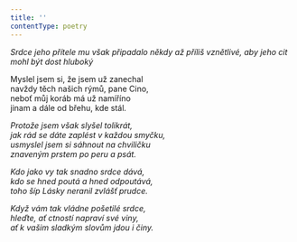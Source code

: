 ```yaml
---
title: ''
contentType: poetry
---
```


<section>

_Srdce jeho přítele mu však připadalo někdy až příliš vznětlivé, aby jeho cit mohl být dost hluboký_

</section>

<section>

Myslel jsem si, že jsem už zanechal  
navždy těch našich rýmů, pane Cino,  
neboť můj koráb má už namíříno  
jinam a dále od břehu, kde stál.

_Protože jsem však slyšel tolikrát,  
jak rád se dáte zaplést v každou smyčku,  
usmyslel jsem si sáhnout na chviličku  
znaveným prstem po peru a psát._

</section>

<section>

_Kdo jako vy tak snadno srdce dává,  
kdo se hned poutá a hned odpoutává,  
toho šíp Lásky neranil zvlášť prudce._

</section>

<section>

_Když vám tak vládne pošetilé srdce,  
hleďte, ať ctností napraví své viny,  
ať k vašim sladkým slovům jdou i činy._

</section>
